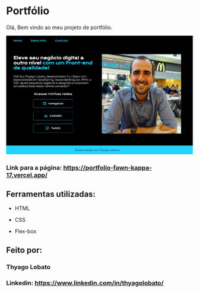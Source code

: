 # Portfólio

Olá, Bem vindo ao meu projeto de portfólio.

![image](https://github.com/T-Lobato/portfolio/blob/main/assets/print-index.jpeg)

### Link para a página: https://portfolio-fawn-kappa-17.vercel.app/

## Ferramentas utilizadas:

* HTML

* CSS

* Flex-box



## Feito por:

### Thyago Lobato

### Linkedin: https://www.linkedin.com/in/thyagolobato/
